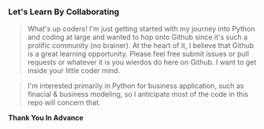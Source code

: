 ### Let's Learn By Collaborating ###

> What's up coders! I'm just getting started with my journey into Python and coding at large and wanted 
> to hop onto Github since it's such a prolific community (no brainer). At the heart of it, I believe that Github is a great learning opportunity.
> Please feel free submit issues or pull requests or whatever it is you wierdos do here on Github. I want to get inside your little coder mind. 

> I'm interested primarily in Python for business application, such as finacial & business modeling, so I anticipate most of the code in this repo 
> will concern that. 

**Thank You In Advance**
